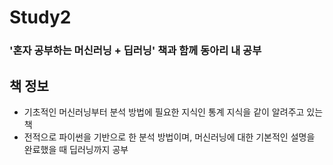 # Study2
### '혼자 공부하는 머신러닝 + 딥러닝' 책과 함께 동아리 내 공부

## 책 정보
- 기초적인 머신러닝부터 분석 방법에 필요한 지식인 통계 지식을 같이 알려주고 있는 책
- 전적으로 파이썬을 기반으로 한 분석 방법이며, 머신러닝에 대한 기본적인 설명을 완료했을 때 딥러닝까지 공부

